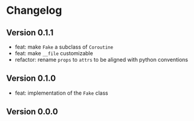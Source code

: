 # Changelog

## Version 0.1.1

- feat: make `Fake` a subclass of `Coroutine`
- feat: make `__file` customizable
- refactor: rename `props` to `attrs` to be aligned with python conventions

## Version 0.1.0

- feat: implementation of the `Fake` class

## Version 0.0.0
